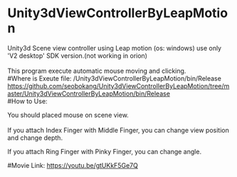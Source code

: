 # Unity3dViewControllerByLeapMotion
Unity3d Scene view controller using Leap motion (os: windows)
use only 'V2 desktop' SDK version.(not working in orion)
<br><br>This program execute automatic mouse moving and clicking.
<br>
#Where is Exeute file:
  /Unity3dViewControllerByLeapMotion/bin/Release<br>
  https://github.com/seobokang/Unity3dViewControllerByLeapMotion/tree/master/Unity3dViewControllerByLeapMotion/bin/Release
<br>
#How to Use:

  You should placed mouse on scene view.
  <br><br>
  If you attach Index Finger with Middle Finger, you can change view position and change depth.
  
  If you attach Ring Finger with Pinky Finger, you can change angle.

#Movie Link:
https://youtu.be/gtUKkF5Ge7Q
  

